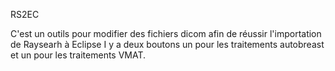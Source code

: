 RS2EC

C'est un outils pour modifier des fichiers dicom afin de réussir l'importation de Raysearh à Eclipse 
I y a deux boutons un pour les traitements autobreast et un pour les traitements VMAT.


